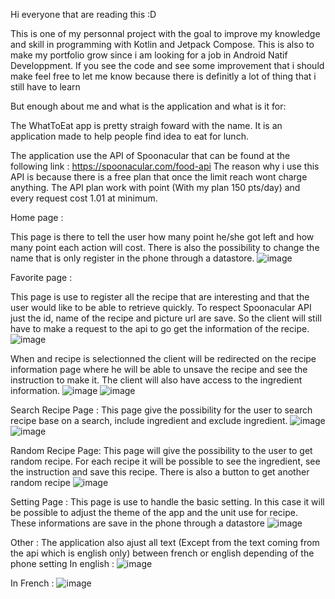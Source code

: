 Hi everyone that are reading this :D

This is one of my personnal project with the goal to improve my knowledge and skill in programming with Kotlin and Jetpack Compose.
This is also to make my portfolio grow since i am looking for a job in Android Natif Developpment.
If you see the code and see some improvement that i should make feel free to let me know because there is definitly a lot of thing that i 
still have to learn

But enough about me and what is the application and what is it for:

The WhatToEat app is pretty straigh foward with the name. It is an application made to help people find idea to eat for lunch.

The application use the API of Spoonacular that can be found at the following link : https://spoonacular.com/food-api
The reason why i use this API is because there is a free plan that once the limit reach wont charge anything. 
The API plan work with point (With my plan 150 pts/day) and every request cost 1.01 at minimum. 

Home page :

This page is there to tell the user how many point he/she got left and how many point each action will cost.
There is also the possibility to change the name that is only register in the phone through a datastore.
![image](https://github.com/user-attachments/assets/16226c6a-3ecf-4f9b-9665-027575bac5e5)

Favorite page :

This page is use to register all the recipe that are interesting and that the user would like to be able to retrieve quickly.
To respect Spoonacular API just the id, name of the recipe and picture url are save. So the client will still have to make a request to the api
to go get the information of the recipe.
![image](https://github.com/user-attachments/assets/86bc86d8-c0ec-4f7f-b551-a96636c3d92f)

When and recipe is selectionned the client will be redirected on the recipe information page where he will be able to unsave the recipe and see the instruction to make it. The client will also have access to the ingredient information.
![image](https://github.com/user-attachments/assets/8d80489b-7df2-4049-b720-96f7b7d38af6)
![image](https://github.com/user-attachments/assets/433a9907-7880-4463-88f4-8484e5d41471)

Search Recipe Page : 
This page give the possibility for the user to search recipe base on a search, include ingredient and exclude ingredient.
![image](https://github.com/user-attachments/assets/1cbf9e60-a371-4027-a96b-d2df9f9b6665)
![image](https://github.com/user-attachments/assets/2c6cf301-8225-4cb0-9aba-0376e4d3c505)


Random Recipe Page:
This page will give the possibility to the user to get random recipe.
For each recipe it will be possible to see the ingredient, see the instruction and save this recipe.
There is also a button to get another random recipe
![image](https://github.com/user-attachments/assets/1836b6db-bad3-4814-92a0-c6ee4dd5d14e)

Setting Page :
This page is use to handle the basic setting. In this case it will be possible to adjust the theme of the app and the unit use for recipe.
These informations are save in the phone through a datastore
![image](https://github.com/user-attachments/assets/714be2ea-289b-46ab-92f6-255c07deeb4f)

Other :
The application also ajust all text (Except from the text coming from the api which is english only) between french or english depending of the phone setting
In english :
![image](https://github.com/user-attachments/assets/749479e4-28cd-4b57-9892-c1070b80200f)

In French :
![image](https://github.com/user-attachments/assets/c488025b-3fc9-44f7-9ea6-d48d3f103ac4)

